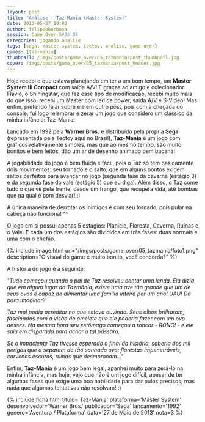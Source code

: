 ```yaml
---
layout: post
title: "Análise - Taz-Mania (Master System)"
date: 2013-05-27 19:00
author: felipebbarbosa
session: Game Over &#35 05
categories: jogando analise
tags: [sega, master-system, tectoy, analise, game-over]
games: [taz-mania]
thumbnail: /imgs/posts/game_over/05_tazmania/post_thumbnail.jpg
cover: /imgs/posts/game_over/05_tazmania/post_header.jpg
---
```


Hoje recebi o que estava planejando em ter a um bom tempo, um **Master System III Compact** com saída A/V! E graças ao amigo e colecionador Flávio, o Shiningstar, que faz esse tipo de modificação, recebi muito mais do que isso, recebi um Master com led de power, saída A/V e S-Video! Mas enfim, pretendo falar sobre ele em outro post, pois com a chegada do console, fui logo relembrar e zerar um jogo que considero um clássico da minha infância: Taz-Mania!

<!--more-->

Lançado em 1992 pela **Warner Bros.** e distribuído pela própria **Sega** (representada pela Tectoy aqui no Brasil), **Taz-Mania** é um jogo com gráficos relativamente simples, mas que ao mesmo tempo, são muito bonitos e bem feitos, dão um ar de desenho animado bem bacana!

A jogabilidade do jogo é bem fluída e fácil, pois o Taz só tem basicamente dois movimentos: seu tornado e o salto, que em alguns pontos exigem saltos perfeitos para avançar no jogo (segunda fase da caverna (estágio 3) e da segunda fase do vale (estágio 5) que eu diga). Além disso, o Taz come tudo o que vê pela frente, desde um frango, que recupera vida, até bombas que na qual é bom desviar! :)

A única maneira de derrotar os inimigos é com seu tornado, pois pular na cabeça não funciona! ^^

O jogo em si possui apenas 5 estágios: Planície, Floresta, Caverna, Ruínas e o Vale. E cada um dos estágios são divididos em três fases: duas normais e uma com o chefão.

{% include image.html url="/imgs/posts/game_over/05_tazmania/foto1.png" description="O visual do game é muito bonito, você concorda?" %}

A história do jogo é a seguinte:

_"Tudo começou quando o pai de Taz resolveu contar uma lenda. Ela dizia que em algum lugar da Tazmânia, existe uma ave tão grande que um de seus ovos é capaz de alimentar uma família inteira por um ano! UAU! Dá para imaginar?_

_Taz mal podia acreditar no que estava ouvindo. Seus olhos brilharam, fascinados com a visão do omelete que ele poderia fazer com um ovo desses. Na mesma hora seu estômago começou a roncar - RONC! - e ele saiu em disparada para achar o tal pássaro._

_Se o impaciente Taz tivesse esperado o final da história, saberia dos mil perigos que o separam do tão sonhado ovo: florestas impenetráveis, carvenas escuras, ruínas que desmoronam..."_

Enfim, **Taz-Mania** é um jogo bem legal, apanhei muito para zerá-lo na minha infância, mas hoje, vejo que não é um jogo difícil, apesar de ter algumas fases que exige uma boa habilidade para dar pulos precisos, mas nada que algumas tentativas não resolvam! :)

{% include ficha.html
  titulo='Taz-Mania'
  plataforma='Master System'
  desenvolvedor='Warner Bros.'
  publicador='Sega'
  lancamento='1992'
  genero='Aventura / Plataforma'
  data='27 de Maio de 2013'
  nota=3 %}
